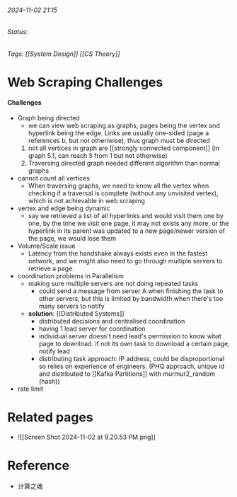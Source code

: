 
###### 2024-11-02 21:15
###### Status: 
###### Tags: [[System Design]] [[CS Theory]]

# Web Scraping Challenges

#### Challenges
- Graph being directed
	- we can view web scraping as graphs, pages being the vertex and hyperlink being the edge. Links are usually one-sided (page a references b, but not otheriwise), thus graph must be directed
	1. not all vertices in graph are [[strongly connected component]] (in graph 5.1, can reach 5 from 1 but not otherwise)
	2. Traversing directed graph needed different algorithm than normal graphs
- cannot count all vertices
	- When traversing graphs, we need to know all the vertex when checking if a traversal is complete (without any unvisited vertex), which is not achievable in web scraping
- vertex and edge being dynamic
	- say we retrieved a list of all hyperlinks and would visit them one by one, by the time we visit one page, it may not exists any more, or the hyperlink in its parent was updated to a new page/newer version of the page, we would lose them
- Volume/Scale issue
	- Latency from the handshake always exists even in the fastest network, and we might also need to go through multiple servers to retrieve a page.
- coordination problems in Parallelism
	- making sure multiple servers are not doing repeated tasks
		- could send a message from server A when finishing the task to other servers, but this is limited by bandwidth when there's too many servers to notify
	- **solution**: [[Distributed Systems]]
		- distributed decisions and centralised coordination
		- having 1 lead server for coordination
		- individual server doesn't need lead's permission to know what page to download. if not its own task to download a certain page, notify lead
		- distributing task approach: IP address, could be disproportional so relies on experience of engineers. (PHQ approach, unique id and distributed to [[Kafka Partitions]] with murmur2_random (hash))
- rate limit


# Related pages
- ![[Screen Shot 2024-11-02 at 9.20.53 PM.png]]

# Reference
- 计算之魂